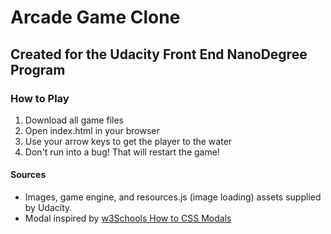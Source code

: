 # Arcade Game Clone
## Created for the Udacity Front End NanoDegree Program

### How to Play
1. Download all game files
2. Open index.html in your browser
3. Use your arrow keys to get the player to the water
4. Don't run into a bug! That will restart the game!

#### Sources
- Images, game engine, and resources.js (image loading) assets supplied by Udacity.
- Modal inspired by [w3Schools How to CSS Modals](https://www.w3schools.com/howto/howto_css_modals.asp)